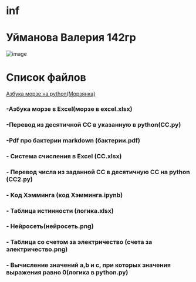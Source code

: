# inf
# Уйманова Валерия 142гр
![image](https://user-images.githubusercontent.com/114632272/192920870-a06a0c9e-e84d-4f1d-9191-d9c5bbfb2edc.png)


# Список файлов
[Азбука морзе на python(Морзянка)](https://github.com/vvlera/inf/blob/main/%D0%9C%D0%BE%D1%80%D0%B7%D1%8F%D0%BD%D0%BA%D0%B0)
### -Азбука морзе в Excel(морзе в excel.xlsx)
### -Перевод из десятичной СС в указанную в python(СС.py)
### -Pdf про бактерии markdown (бактерии.pdf)
### - Система счисления в Excel (CC.xlsx)
### - Перевод числа из заданной СС в десятичную СС на python (СС2.py)
### - Код Хэмминга (код Хэмминга.ipynb)
### - Таблица истинности (логика.xlsx)
### - Нейросеть(нейросеть.png)
### - Таблица со счетом за электричество (счета за электричество.png)
### - Вычисление значений a,b и c, при которых значения выражения равно 0(логика в python.py)
